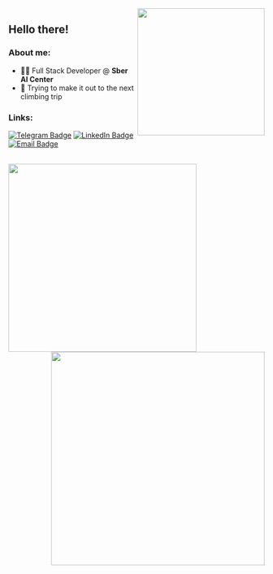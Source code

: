 
<img align="right" width="250" height="=150" src="https://media.giphy.com/media/TLOl2tSYNSZM0KnpcE/giphy.gif">

## Hello there!
### About me:

- 🧙‍♂️ Full Stack Developer @ **Sber AI Center**
- 🧗 Trying to make it out to the next climbing trip

### Links:

[![Telegram Badge](https://img.shields.io/badge/-Telegram-0088cc?style=for-the-badge&logo=appveyor&logo=Telegram&logoColor=white&color=blue)](https://t.me/epivoca)
[![LinkedIn Badge](https://img.shields.io/badge/-Linked%20In-9cf?style=for-the-badge)](https://linkedin.com/in/epivoca)
[![Email Badge](https://img.shields.io/badge/-Email-0088cc?style=for-the-badge&logo=appveyor&logo=Gmail&logoColor=white&color=yellow)](mailto:artfom02@gmail.com)

<br>

<a href="https://github.com/anuraghazra/github-readme-stats">
  <img align="left" width="370" src="https://github-readme-stats.vercel.app/api?username=epivoca&show_icons=true&theme=tokyonight&cache_seconds=1800" />
</a>

<a href="https://github.com/anuraghazra/github-readme-stats">
  <img align="right" width="420" src="https://github-readme-stats.vercel.app/api/pin/?username=epivoca&repo=dotfiles&theme=gotham&cache_seconds=2000" />
</a>

<br clear="all" />
